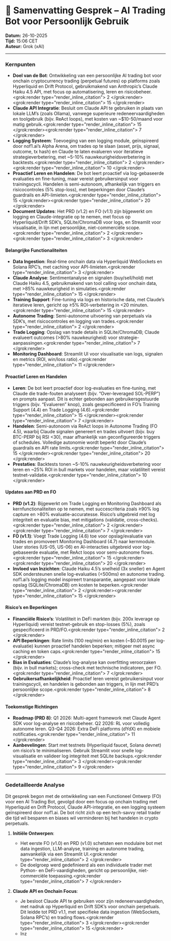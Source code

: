 # 📝 Samenvatting Gesprek – AI Trading Bot voor Persoonlijk Gebruik

**Datum:** 26-10-2025  
**Tijd:** 15:06 CET  
**Auteur:** Grok (xAI)  

---

### Kernpunten
- **Doel van de Bot**: Ontwikkeling van een persoonlijke AI trading bot voor onchain cryptocurrency trading (perpetual futures) op platforms zoals Hyperliquid en Drift Protocol, gebruikmakend van Anthropic’s Claude Haiku 4.5 API, met focus op automatisering, leren en risicobeheer.<grok:render type="render_inline_citation">
<argument name="citation_id">2</argument>
</grok:render><grok:render type="render_inline_citation">
<argument name="citation_id">15</argument>
</grok:render>
- **Claude API Integratie**: Besluit om Claude API te gebruiken in plaats van lokale LLM’s (zoals Ollama), vanwege superieure redeneervaardigheden en toolgebruik (bijv. ReAct loops), met kosten van ~$10-50/maand voor matig gebruik.<grok:render type="render_inline_citation">
<argument name="citation_id">15</argument>
</grok:render><grok:render type="render_inline_citation">
<argument name="citation_id">7</argument>
</grok:render>
- **Logging Systeem**: Toevoeging van een logging module, geïnspireerd door nof1.ai’s Alpha Arena, om trades op te slaan (asset, prijs, signaal, outcome, tx hash) en Claude te laten evalueren voor iteratieve strategieverbetering, met ~5-10% nauwkeurigheidsverbetering in backtests.<grok:render type="render_inline_citation">
<argument name="citation_id">2</argument>
</grok:render><grok:render type="render_inline_citation">
<argument name="citation_id">10</argument>
</grok:render>
- **Proactief Leren en Handelen**: De bot leert proactief via log-gebaseerde evaluaties en fine-tuning, maar vereist gebruikersinput voor trainingscycli. Handelen is semi-autonoom, afhankelijk van triggers en risicocontroles (5% stop-loss), met beperkingen door Claude’s guardrails en API-limieten.<grok:render type="render_inline_citation">
<argument name="citation_id">15</argument>
</grok:render><grok:render type="render_inline_citation">
<argument name="citation_id">20</argument>
</grok:render>
- **Document Updates**: Het PRD (v1.2) en FO (v1.1) zijn bijgewerkt om logging en Claude-integratie op te nemen, met focus op Hyperliquid/Drift SDK’s, SQLite/ChromaDB voor logs, en Streamlit voor visualisatie, in lijn met persoonlijke, niet-commerciële scope.<grok:render type="render_inline_citation">
<argument name="citation_id">2</argument>
</grok:render><grok:render type="render_inline_citation">
<argument name="citation_id">3</argument>
</grok:render>

#### Belangrijke Functionaliteiten
- **Data Ingestion**: Real-time onchain data via Hyperliquid WebSockets en Solana RPC’s, met caching voor API-limieten.<grok:render type="render_inline_citation">
<argument name="citation_id">3</argument>
</grok:render>
- **Claude Analyse**: Sentimentanalyse en signalen (buy/sell/hold) met Claude Haiku 4.5, gebruikmakend van tool calling voor onchain data, met >85% nauwkeurigheid in simulaties.<grok:render type="render_inline_citation">
<argument name="citation_id">15</argument>
</grok:render>
- **Training Support**: Fine-tuning via logs en historische data, met Claude’s iteratieve leren, gericht op ≥5% ROI-verbetering in <20 minuten.<grok:render type="render_inline_citation">
<argument name="citation_id">15</argument>
</grok:render>
- **Autonome Trading**: Semi-autonome uitvoering van perpetuals via SDK’s, met risicocontroles en logging van trades.<grok:render type="render_inline_citation">
<argument name="citation_id">2</argument>
</grok:render>
- **Trade Logging**: Opslag van trade details in SQLite/ChromaDB; Claude evalueert outcomes (>80% nauwkeurigheid) voor strategie-aanpassingen.<grok:render type="render_inline_citation">
<argument name="citation_id">7</argument>
</grok:render>
- **Monitoring Dashboard**: Streamlit UI voor visualisatie van logs, signalen en metrics (ROI, win/loss ratio).<grok:render type="render_inline_citation">
<argument name="citation_id">11</argument>
</grok:render>

#### Proactief Leren en Handelen
- **Leren**: De bot leert proactief door log-evaluaties en fine-tuning, met Claude die trade-fouten analyseert (bijv. “Over-leveraged SOL-PERP”) en prompts aanpast. Dit is echter gebonden aan gebruikersgestuurde triggers (bijv. “Evalueren” knop), zoals gespecificeerd in FO’s Training Support (4.4) en Trade Logging (4.6).<grok:render type="render_inline_citation">
<argument name="citation_id">15</argument>
</grok:render><grok:render type="render_inline_citation">
<argument name="citation_id">7</argument>
</grok:render>
- **Handelen**: Semi-autonoom via ReAct loops in Autonome Trading (FO 4.5), waarbij Claude signalen genereert en trades uitvoert (bijv. buy BTC-PERP bij RSI <30), maar afhankelijk van geconfigureerde triggers of schedules. Volledige autonomie wordt beperkt door Claude’s guardrails en API rate limits.<grok:render type="render_inline_citation">
<argument name="citation_id">15</argument>
</grok:render><grok:render type="render_inline_citation">
<argument name="citation_id">20</argument>
</grok:render>
- **Prestaties**: Backtests tonen ~5-10% nauwkeurigheidsverbetering voor leren en ~25% ROI in bull markets voor handelen, maar volatiliteit vereist testnet-validatie.<grok:render type="render_inline_citation">
<argument name="citation_id">10</argument>
</grok:render>

#### Updates aan PRD en FO
- **PRD (v1.2)**: Bijgewerkt om Trade Logging en Monitoring Dashboard als kernfunctionaliteiten op te nemen, met succescriteria zoals ≥90% log capture en >80% evaluatie-accuratesse. Risico’s uitgebreid met log integriteit en evaluatie bias, met mitigations (validatie, cross-checks).<grok:render type="render_inline_citation">
<argument name="citation_id">2</argument>
</grok:render><grok:render type="render_inline_citation">
<argument name="citation_id">7</argument>
</grok:render>
- **FO (v1.1)**: Voegt Trade Logging (4.6) toe voor opslag/evaluatie van trades en promoveert Monitoring Dashboard (4.7) naar kernmodule. User stories (US-05, US-06) en AI-interacties uitgebreid voor log-gebaseerde evaluatie, met ReAct loops voor semi-autonome flows.<grok:render type="render_inline_citation">
<argument name="citation_id">15</argument>
</grok:render><grok:render type="render_inline_citation">
<argument name="citation_id">20</argument>
</grok:render>
- **Invloed van Inzichten**: Claude Haiku 4.5’s snelheid (3x sneller) en Agent SDK ondersteunen snelle log-evaluaties (<500ms) en autonome trading. nof1.ai’s logging model inspireert transparantie, aangepast voor lokale opslag (SQLite/ChromaDB) om kosten te beperken.<grok:render type="render_inline_citation">
<argument name="citation_id">2</argument>
</grok:render><grok:render type="render_inline_citation">
<argument name="citation_id">15</argument>
</grok:render>

#### Risico’s en Beperkingen
- **Financiële Risico’s**: Volatiliteit in DeFi markten (bijv. 200x leverage op Hyperliquid) vereist testnet-gebruik en stop-losses (5%), zoals gespecificeerd in PRD/FO.<grok:render type="render_inline_citation">
<argument name="citation_id">2</argument>
</grok:render>
- **API Beperkingen**: Rate limits (100 req/min) en kosten (~$0.0015 per log-evaluatie) kunnen proactief handelen beperken; mitigeer met async caching en token caps.<grok:render type="render_inline_citation">
<argument name="citation_id">15</argument>
</grok:render>
- **Bias in Evaluaties**: Claude’s log-analyse kan overfitting veroorzaken (bijv. in bull markets); cross-check met technische indicatoren, per FO.<grok:render type="render_inline_citation">
<argument name="citation_id">7</argument>
</grok:render>
- **Gebruikersafhankelijkheid**: Proactief leren vereist gebruikersinput voor trainingscycli, en handelen is gebonden aan triggers, in lijn met PRD’s persoonlijke scope.<grok:render type="render_inline_citation">
<argument name="citation_id">8</argument>
</grok:render>

#### Toekomstige Richtingen
- **Roadmap (PRD 8)**: Q1 2026: Multi-agent framework met Claude Agent SDK voor log-analyse en risicobeheer. Q2 2026: RL voor volledig autonome leren. Q3-Q4 2026: Extra DeFi platforms (dYdX) en mobiele notificaties.<grok:render type="render_inline_citation">
<argument name="citation_id">11</argument>
</grok:render>
- **Aanbevelingen**: Start met testnets (Hyperliquid faucet, Solana devnet) om risico’s te minimaliseren. Gebruik Streamlit voor snelle log-visualisatie en valideer log integriteit met SQLite backups.<grok:render type="render_inline_citation">
<argument name="citation_id">3</argument>
</grok:render><grok:render type="render_inline_citation">
<argument name="citation_id">9</argument>
</grok:render>

---

### Gedetailleerde Analyse
Dit gesprek begon met de ontwikkeling van een Functioneel Ontwerp (FO) voor een AI Trading Bot, gevolgd door een focus op onchain trading met Hyperliquid en Drift Protocol, Claude API-integratie, en een logging systeem geïnspireerd door nof1.ai. De bot richt zich op een tech-savvy retail trader die tijd wil besparen en biases wil verminderen bij het handelen in crypto perpetuals.

1. **Initiële Ontwerpen**:
   - Het eerste FO (v1.0) en PRD (v1.0) schetsten een modulaire bot met data ingestion, LLM-analyse, training en autonome trading, aanvankelijk via een Streamlit UI.<grok:render type="render_inline_citation">
<argument name="citation_id">2</argument>
</grok:render>
   - De doelgroep werd gedefinieerd als een individuele trader met Python- en DeFi-vaardigheden, gericht op persoonlijke, niet-commerciële toepassing.<grok:render type="render_inline_citation">
<argument name="citation_id">7</argument>
</grok:render>

2. **Claude API en Onchain Focus**:
   - Je besloot Claude API te gebruiken voor zijn redeneervaardigheden, met nadruk op Hyperliquid en Drift SDK’s voor onchain perpetuals. Dit leidde tot PRD v1.1, met specifieke data ingestion (WebSockets, Solana RPC’s) en trading flows.<grok:render type="render_inline_citation">
<argument name="citation_id">3</argument>
</grok:render><grok:render type="render_inline_citation">
<argument name="citation_id">15</argument>
</grok:render>
   - Inz